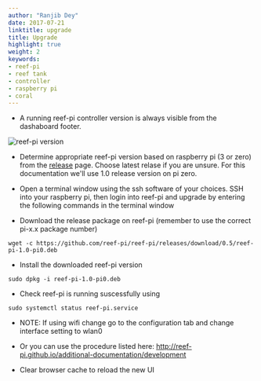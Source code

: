 ```yaml
---
author: "Ranjib Dey"
date: 2017-07-21
linktitle: upgrade
title: Upgrade
highlight: true
weight: 2
keywords:
- reef-pi
- reef tank
- controller
- raspberry pi
- coral
---
```


- A running reef-pi controller version is always visible from the dashaboard footer.

![reef-pi version](/img/upgrade/version.png)

- Determine appropriate reef-pi version based on raspberry pi (3 or zero) from the [release](https://github.com/reef-pi/reef-pi/releases/) page. Choose latest relase if you are unsure. For this documentation we'll use 1.0 release version on pi zero.

- Open a terminal window using the ssh software of your choices.  SSH into your raspberry pi, then login into reef-pi and upgrade by entering the following commands in the terminal window

- Download the release package on reef-pi (remember to use the correct pi-x.x package number)
```
wget -c https://github.com/reef-pi/reef-pi/releases/download/0.5/reef-pi-1.0-pi0.deb
```

- Install the downloaded reef-pi version
```
sudo dpkg -i reef-pi-1.0-pi0.deb
```

- Check reef-pi is running suscessfully using
```
sudo systemctl status reef-pi.service
```


- NOTE: If using wifi change go to the configuration tab and change interface setting to wlan0

- Or you can use the procedure listed here: http://reef-pi.github.io/additional-documentation/development

- Clear browser cache to reload the new UI
